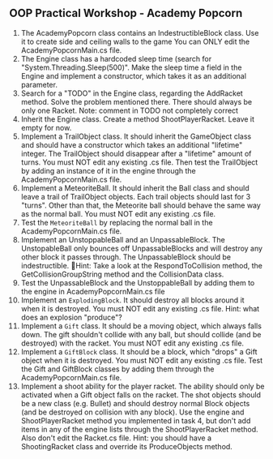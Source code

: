 ## OOP Practical Workshop - Academy Popcorn

1. The AcademyPopcorn class contains an IndestructibleBlock class. Use it to create side and ceiling walls to the game You can ONLY edit the AcademyPopcornMain.cs file.
2. The Engine class has a hardcoded sleep time (search for "System.Threading.Sleep(500)". Make the sleep time a field in the Engine and implement a constructor, which takes it as an additional parameter.
3. Search for a "TODO" in the Engine class, regarding the AddRacket method. Solve the problem mentioned there. There should always be only one Racket. Note: comment in TODO not completely correct
4. Inherit the Engine class. Create a method ShootPlayerRacket. Leave it empty for now.
5. Implement a TrailObject class. It should inherit the GameObject class and should have a constructor which takes an additional "lifetime" integer. The TrailObject should disappear after a "lifetime" amount of turns. You must NOT edit any existing .cs file. Then test the TrailObject by adding an instance of it in the engine through the AcademyPopcornMain.cs file.
6. Implement a MeteoriteBall. It should inherit the Ball class and should leave a trail of TrailObject objects. Each trail objects should last for 3 "turns". Other than that, the Meteorite ball should behave the same way as the normal ball. You must NOT edit any existing .cs file.
7. Test the `MeteoriteBall` by replacing the normal ball in the AcademyPopcornMain.cs file.
8. Implement an UnstoppableBall and an UnpassableBlock. The UnstopableBall only bounces off UnpassableBlocks and will destroy any other block it passes through. The UnpassableBlock should be indestructible. Hint: Take a look at the RespondToCollision method, the GetCollisionGroupString method and the CollisionData class.
9. Test the UnpassableBlock and the UnstoppableBall by adding them to the engine in AcademyPopcornMain.cs file
10. Implement an `ExplodingBlock`. It should destroy all blocks around it when it is destroyed. You must NOT edit any existing .cs file. Hint: what does an explosion "produce"?
11. Implement a `Gift` class. It should be a moving object, which always falls down. The gift shouldn't collide with any ball, but should collide (and be destroyed) with the racket. You must NOT edit any existing .cs file. 
12. Implement a `GiftBlock` class. It should be a block, which "drops" a Gift object when it is destroyed. You must NOT edit any existing .cs file. Test the Gift and GiftBlock classes by adding them through the AcademyPopcornMain.cs file.
13. Implement a shoot ability for the player racket. The ability should only be activated when a Gift object falls on the racket. The shot objects should be a new class (e.g. Bullet) and should destroy normal Block objects (and be destroyed on collision with any block). Use the engine and ShootPlayerRacket method you implemented in task 4, but don't add items in any of the engine lists through the ShootPlayerRacket method. Also don't edit the Racket.cs file. Hint: you should have a ShootingRacket class and override its ProduceObjects method.
